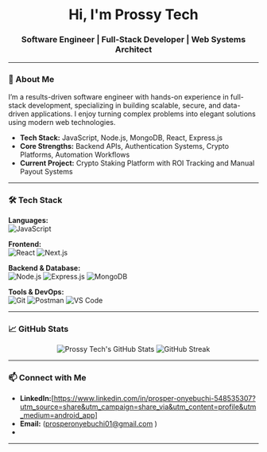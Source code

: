 <h1 align="center">Hi, I'm Prossy Tech</h1>
<h3 align="center">Software Engineer | Full-Stack Developer | Web Systems Architect</h3>

---

### 🚀 About Me
I’m a results-driven software engineer with hands-on experience in full-stack development, specializing in building scalable, secure, and data-driven applications. I enjoy turning complex problems into elegant solutions using modern web technologies.

- **Tech Stack:** JavaScript, Node.js, MongoDB, React, Express.js  
- **Core Strengths:** Backend APIs, Authentication Systems, Crypto Platforms, Automation Workflows  
- **Current Project:** Crypto Staking Platform with ROI Tracking and Manual Payout Systems

---

### 🛠️ Tech Stack

**Languages:**  
![JavaScript](https://img.shields.io/badge/-JavaScript-black?style=flat-square&logo=javascript)

**Frontend:**  
![React](https://img.shields.io/badge/-React-black?style=flat-square&logo=react)
![Next.js](https://img.shields.io/badge/-Next.js-black?style=flat-square&logo=next.js)

**Backend & Database:**  
![Node.js](https://img.shields.io/badge/-Node.js-black?style=flat-square&logo=node.js)
![Express.js](https://img.shields.io/badge/-Express.js-black?style=flat-square&logo=express)
![MongoDB](https://img.shields.io/badge/-MongoDB-black?style=flat-square&logo=mongodb)

**Tools & DevOps:**  
![Git](https://img.shields.io/badge/-Git-black?style=flat-square&logo=git)
![Postman](https://img.shields.io/badge/-Postman-black?style=flat-square&logo=postman)
![VS Code](https://img.shields.io/badge/-VS%20Code-black?style=flat-square&logo=visual-studio-code)

---

### 📈 GitHub Stats

<p align="center">
  <img src="https://github-readme-stats.vercel.app/api?username=YourGitHubUsername&show_icons=true&theme=radical" alt="Prossy Tech's GitHub Stats"/>
  <img src="https://github-readme-streak-stats.herokuapp.com/?user=YourGitHubUsername&theme=radical" alt="GitHub Streak"/>
</p>

---

### 📫 Connect with Me

- **LinkedIn:**[https://www.linkedin.com/in/prosper-onyebuchi-548535307?utm_source=share&utm_campaign=share_via&utm_content=profile&utm_medium=android_app]
- **Email:** (prosperonyebuchi01@gmail.com )
- 
---
